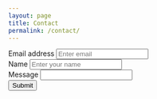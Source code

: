 ```yaml
---
layout: page
title: Contact
permalink: /contact/
---
```


<form accept-charset="UTF-8" action="https://getform.io/f/55b9b98e-f851-4f54-85e9-650761f8daa2" method="POST" enctype="multipart/form-data" target="_blank">
      <div class="form-group">
        <label for="exampleInputEmail1" required="required">Email address</label>
        <input type="email" name="email" class="form-control" id="exampleInputEmail1" aria-describedby="emailHelp" placeholder="Enter email">
      </div>
      <div class="form-group">
        <label for="exampleInputName">Name</label>
        <input type="text" name="name" class="form-control" id="exampleInputName" placeholder="Enter your name" required="required">
      </div>
      <div class="form-group">
        <label for="exampleMessage">Message</label>
        <input type="text" name="message">
      </div>
      <button type="submit" class="btn btn-primary">Submit</button>
    </form>
